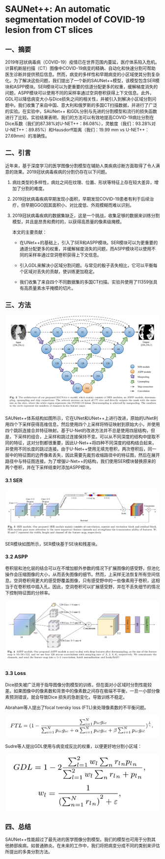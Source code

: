 # SAUNet++: An automatic segmentation model of COVID-19 lesion from CT slices

## 一、摘要

​		2019年冠状病毒病（COVID-19）疫情已在世界范围内蔓延，医疗体系陷入危机。计算机断层扫描（CT）图像中COVID-19病变的精确、自动化和快速分割可帮助医生诊断并提供预后信息。然而，病变的多样性和早期病变的小区域使其分割复杂化。为了解决这些问题，我们提出了一个新的SAUNet++模型，该模型包含SER模块和ASPP模块。SER模块可以为更重要的信道分配更多的权重，缓解梯度消失的问题，ASPP模块可以使用不同的采样率通过空洞卷积获得上下文信息。此外，GDL可以降低病变大小与Dice损失之间的相关性，并被引入到解决小区域分割问题中。我们收集了来自中国、意大利和俄罗斯的多国CT扫描数据，并进行了广泛的实验。在实验中，SAUNet++ 和GDL分别与先进的分割模型和流行的损失函数进行了比较。实验结果表明，我们的方法可以有效地提高COVID-19病灶分割在Dice系数（我们的87.38%对U-NET++：86.08%），灵敏度（我们：93.28%对U-NET++：89.85%）和Hausdorff距离（我们：19.99 mm vs U-NET++：27.69mm）的准确性。

## 二、引言

​		近年来，基于深度学习的医学图像分割模型在辅助人类疾病诊断方面取得了令人满意的效果。2019冠状病毒疾病的分割仍存在以下问题。

1. 病灶类型的多样性，病灶之间在纹理、位置、形状等特征上存在较大差异，增加了分割的难度。

2. 2019冠状病毒疾病早期发现小面积，早期发现COVID-19患者有利于后续治疗，但早期GGO因其面积小、对比度低、外观模糊而难以识别。

3. 2019冠状病毒疾病的数据集缺乏，这是一个挑战，收集足够的数据来训练分割模型，并且是昂贵和费时的，以获得高质量的像素级掩模。

   本文的主要贡献：

   - 在UNet++的基础上，引入了SER和ASPP模块。SER模块可以为更重要的通道分配更多的权重，并缓解梯度消失的问题，而ASPP模块可以使用不同的采样率通过空洞卷积获得上下文信息。

   - 引入GDL来解决小区域分割问题。与常见的骰子丢失相比，它可以平衡每个区域对丢失的贡献，使训练更加稳定。

   - 我们收集了来自四个不同数据集的多国CT扫描。实验共使用了11359张具有高质量素水平掩模的切片。

## 三、方法

![image-20210830155257029](./images/image-20210830155257029.png)

SAUNet++体系结构如图所示，它在UNet和UNet++上进行改进，原始的UNet利用四个下采样获得高维信息，然后使用四个上采样将特征映射到原始大小，并使用四个跳跃连接合并特征映射。基于U-Net的改进方法并不总是使用四层结构，但是，下采样的组合，上采样和跳过连接保持不变。可以从不同深度的结构中提取不同的特征，这对分割都很重要，因此U-Net++将四种不同深度的结构结合起来，并使用不同长度的跳过连接。由于U-Net++使用无填充卷积，两次卷积后，同一层中的特征图的边界像素丢失，因此需要先裁剪收缩路径中的特征图，然后在展开路径中与特征图连接。为了增强U-Net++的结构，我们使用SER模块替换原来的两个卷积，并在下采样结束时添加ASPP模块。

### 3.1 SER

![image-20210830161123377](./images/image-20210830161123377.png)

SER模块如图所示，SER模块基于SE块和残差块。

### 3.2 ASPP

​		卷积层和池化层的结合可以在不增加额外参数的情况下扩展图像的感受野，但池化操作会压缩图像的大小，从而丢失图像的细节。然而，上采样无法恢复所有空间信息。空洞卷积用更大的感受野覆盖图像，只有感受野中的一些像素用于卷积，这相当于在卷积核中插入孔。因此，空洞卷积可以扩展感受野，并在不丢失细节的情况下控制特征图的分辨率。

![image-20210830174312275](./images/image-20210830174312275.png)

### 3.3 Loss

Dice损失被广泛用于指导图像分割模型的训练，但在面对小区域时分割性能较差。如果图像中的像素数和背景中的像素数之间存在极端不平衡，一旦一小部分像素预测错误，就会导致Dice 损失的急剧变化，导致训练不稳定。

Abraham等人提出了focal tversky loss (FTL)来处理像素数的不平衡问题。

<img src="./images/image-20210830175444278.png" alt="image-20210830175444278" style="zoom:67%;" />

Sudre等人提出GDL使用与病变成反比的权重，以便更好地分割小区域：

![image-20210830184410252](./images/image-20210830184410252.png)



## 四、总结

SAUNet++性能超过了最先进的医学图像分割模型。我们的模型也可用于分割其他肺部疾病，如普通肺炎。在未来的工作中，我们将把病变分成不同的类别来评估所提出的多类分割方法。
